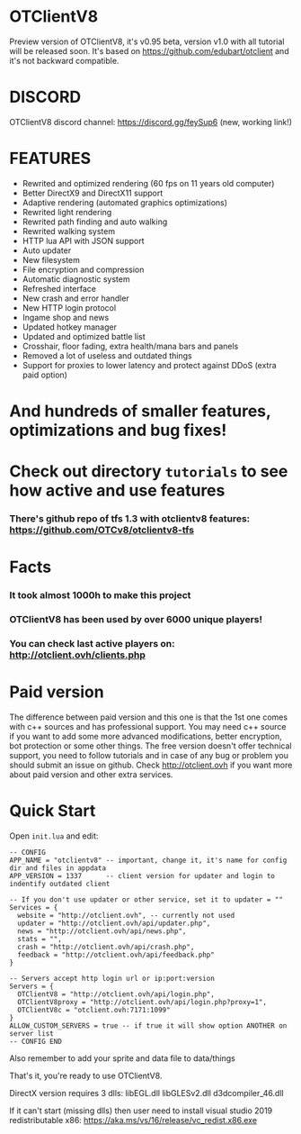 # OTClientV8

Preview version of OTClientV8, it's v0.95 beta, version v1.0 with all tutorial will be released soon.
It's based on https://github.com/edubart/otclient and it's not backward compatible.

# DISCORD
OTClientV8 discord channel: https://discord.gg/feySup6 (new, working link!)

# FEATURES
- Rewrited and optimized rendering (60 fps on 11 years old computer)
- Better DirectX9 and DirectX11 support
- Adaptive rendering (automated graphics optimizations)
- Rewrited light rendering
- Rewrited path finding and auto walking
- Rewrited walking system
- HTTP lua API with JSON support
- Auto updater
- New filesystem
- File encryption and compression
- Automatic diagnostic system
- Refreshed interface
- New crash and error handler
- New HTTP login protocol
- Ingame shop and news
- Updated hotkey manager
- Updated and optimized battle list
- Crosshair, floor fading, extra health/mana bars and panels
- Removed a lot of useless and outdated things
- Support for proxies to lower latency and protect against DDoS (extra paid option)

# And hundreds of smaller features, optimizations and bug fixes!
# Check out directory `tutorials` to see how active and use features

### There's github repo of tfs 1.3 with otclientv8 features: https://github.com/OTCv8/otclientv8-tfs

# Facts
### It took almost 1000h to make this project
### OTClientV8 has been used by over 6000 unique players!
### You can check last active players on: http://otclient.ovh/clients.php

# Paid version
The difference between paid version and this one is that the 1st one comes with c++ sources and has professional support.  You may need c++ source if you want to add some more advanced modifications, better encryption, bot protection or some other things. The free version doesn't offer technical support, you need to follow tutorials and in case of any bug or problem you should submit an issue on github. Check http://otclient.ovh if you want more about paid version and other extra services.

# Quick Start

Open `init.lua` and edit:

```
-- CONFIG
APP_NAME = "otclientv8" -- important, change it, it's name for config dir and files in appdata
APP_VERSION = 1337      -- client version for updater and login to indentify outdated client

-- If you don't use updater or other service, set it to updater = ""
Services = {
  website = "http://otclient.ovh", -- currently not used
  updater = "http://otclient.ovh/api/updater.php",
  news = "http://otclient.ovh/api/news.php",
  stats = "",
  crash = "http://otclient.ovh/api/crash.php",
  feedback = "http://otclient.ovh/api/feedback.php"
}

-- Servers accept http login url or ip:port:version
Servers = {
  OTClientV8 = "http://otclient.ovh/api/login.php",
  OTClientV8proxy = "http://otclient.ovh/api/login.php?proxy=1",
  OTClientV8c = "otclient.ovh:7171:1099"
}
ALLOW_CUSTOM_SERVERS = true -- if true it will show option ANOTHER on server list
-- CONFIG END
```

Also remember to add your sprite and data file to data/things

That's it, you're ready to use OTClientV8.

DirectX version requires 3 dlls: libEGL.dll libGLESv2.dll d3dcompiler_46.dll

If it can't start (missing dlls) then user need to install visual studio 2019 redistributable x86: https://aka.ms/vs/16/release/vc_redist.x86.exe
